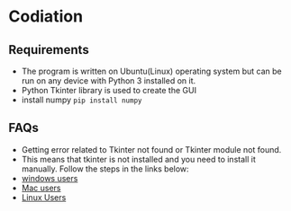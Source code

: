 # Codiation





## Requirements

- The program is written on Ubuntu(Linux) operating system but can be run on any device with Python 3 installed on it.
- Python Tkinter library is used to create the GUI
- install numpy
```pip install numpy```

## FAQs
- Getting error related to Tkinter not found or Tkinter module not found.
- This means that tkinter is not installed and you need to install it manually. Follow the steps in the links below:
- [windows users]('https://stackoverflow.com/a/50027385/11211289')
- [Mac users]('https://stackoverflow.com/a/67465667/11211289')
- [Linux Users]('https://stackoverflow.com/a/27673103/11211289')

